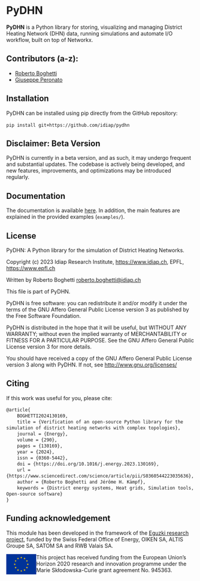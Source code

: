 # PyDHN

**PyDHN** is a Python library for storing, visualizing and managing District Heating Network (DHN) data, running simulations and automate I/O workflow, built on top of Networkx.


## Contributors (a-z):

- [Roberto Boghetti](https://www.idiap.ch/~rboghetti/)
- [Giuseppe Peronato](https://www.giuseppeperonato.com)

## Installation

PyDHN can be installed using pip directly from the GitHub repository:

`pip install git+https://github.com/idiap/pydhn`

## Disclaimer: Beta Version

PyDHN is currently in a beta version, and as such, it may undergo frequent and substantial updates. The codebase is actively being developed, and new features, improvements, and optimizations may be introduced regularly.

## Documentation

The documentation is available [here](https://idiap.github.io/pydhn/). In addition, the main features are explained in the provided examples (`examples/`).

## License

PyDHN: A Python library for the simulation of District Heating Networks.

Copyright (c) 2023 Idiap Research Institute, https://www.idiap.ch, EPFL, https://www.epfl.ch

Written by Roberto Boghetti <roberto.boghetti@idiap.ch>

This file is part of PyDHN.

PyDHN is free software: you can redistribute it and/or modify
it under the terms of the GNU Affero General Public License version 3 as
published by the Free Software Foundation.

PyDHN is distributed in the hope that it will be useful,
but WITHOUT ANY WARRANTY; without even the implied warranty of
MERCHANTABILITY or FITNESS FOR A PARTICULAR PURPOSE. See the
GNU Affero General Public License version 3 for more details.

You should have received a copy of the GNU Affero General Public License version 3 along with PyDHN. If not, see <http://www.gnu.org/licenses/>

## Citing

If this work was useful for you, please cite:

```
@article{
	BOGHETTI2024130169,
	title = {Verification of an open-source Python library for the simulation of district heating networks with complex topologies},
	journal = {Energy},
	volume = {290},
	pages = {130169},
	year = {2024},
	issn = {0360-5442},
	doi = {https://doi.org/10.1016/j.energy.2023.130169},
	url = {https://www.sciencedirect.com/science/article/pii/S0360544223035636},
	author = {Roberto Boghetti and Jérôme H. Kämpf},
	keywords = {District energy systems, Heat grids, Simulation tools, Open-source software}
}
```

## Funding acknowledgement

This module has been developed in the framework of the [Eguzki research project](https://www.aramis.admin.ch/Kategorien/?ProjectID=47432&Sprache=en-US), funded by the Swiss Federal Office of Energy, OIKEN SA, ALTIS Groupe SA, SATOM SA and RWB Valais SA.


<img src="resources/figures/eu-emblem.jpg" width="80" height="54" align="left" alt="EU emblem" />
This project has received funding from the European Union’s Horizon 2020 research and innovation programme under the Marie Skłodowska-Curie grant agreement No. 945363.
